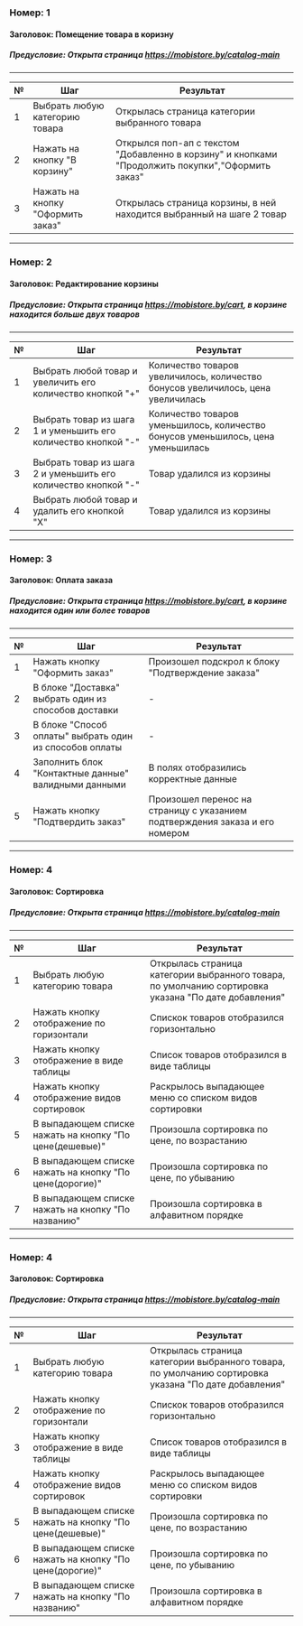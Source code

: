 ### Номер: 1
#### Заголовок: Помещение товара в коризну
##### Предусловие: Открыта страница https://mobistore.by/catalog-main  
***
№ | Шаг | Результат |
-- | ------ | ----------- |
1 | Выбрать любую категорию товара | Открылась страница категории выбранного товара |
2 | Нажать на кнопку "В корзину" | Открылся поп-ап с текстом "Добавленно в корзину" и кнопками "Продолжить покупки","Оформить заказ" |
3 | Нажать на кнопку "Оформить заказ" | Открылась страница корзины, в ней находится выбранный на шаге 2 товар |
***
### Номер: 2
#### Заголовок: Редактирование корзины
##### Предусловие: Открыта страница https://mobistore.by/cart, в корзине находится больше двух товаров
***
№ | Шаг | Результат |
-- | ------ | ----------- |
1 | Выбрать любой товар и увеличить его количество кнопкой "+" | Количество товаров увеличилось, количество бонусов увеличилось, цена увеличилась |
2 | Выбрать товар из шага 1 и уменьшить его количество кнопкой "-" | Количество товаров уменьшилось, количество бонусов уменьшилось, цена уменьшилась |
3 | Выбрать товар из шага 2 и уменьшить его количество кнопкой "-" | Товар удалился из корзины |
4 | Выбрать любой товар и удалить его кнопкой "X" | Товар удалился из корзины |
***
### Номер: 3
#### Заголовок: Оплата заказа
##### Предусловие: Открыта страница https://mobistore.by/cart, в корзине находится один или более товаров
***
№ | Шаг | Результат |
-- | ------ | ----------- |
1 | Нажать кнопку "Оформить заказ" | Произошел подскрол к блоку "Подтверждение заказа" |
2 | В блоке "Доставка" выбрать один из способов доставки | - |
3 | В блоке "Способ оплаты" выбрать один из способов оплаты | - |
4 | Заполнить блок "Контактные данные" валидными данными | В полях отобразились корректные данные |
5 | Нажать кнопку "Подтвердить заказ" | Произошел перенос на страницу с указанием подтверждения заказа и его номером |
***
### Номер: 4
#### Заголовок: Сортировка
##### Предусловие: Открыта страница https://mobistore.by/catalog-main 
***
№ | Шаг | Результат |
-- | ------ | ----------- |
1 | Выбрать любую категорию товара | Открылась страница категории выбранного товара, по умолчанию сортировка указана "По дате добавления" |
2 | Нажать кнопку отображение по горизонтали | Спискок товаров отобразился горизонтально |
3 | Нажать кнопку отображение в виде таблицы | Список товаров отобразился в виде таблицы |
4 | Нажать кнопку отображение видов сортировок | Раскрылось выпадающее меню со списком видов сортировки |
5 | В выпадающем списке нажать на кнопку "По цене(дешевые)" | Произошла сортировка по цене, по возрастанию |
6 | В выпадающем списке нажать на кнопку "По цене(дорогие)" | Произошла сортировка по цене, по убыванию |
7 | В выпадающем списке нажать на кнопку "По названию" | Произошла сортировка в алфавитном порядке |
***
### Номер: 4
#### Заголовок: Сортировка
##### Предусловие: Открыта страница https://mobistore.by/catalog-main 
***
№ | Шаг | Результат |
-- | ------ | ----------- |
1 | Выбрать любую категорию товара | Открылась страница категории выбранного товара, по умолчанию сортировка указана "По дате добавления" |
2 | Нажать кнопку отображение по горизонтали | Спискок товаров отобразился горизонтально |
3 | Нажать кнопку отображение в виде таблицы | Список товаров отобразился в виде таблицы |
4 | Нажать кнопку отображение видов сортировок | Раскрылось выпадающее меню со списком видов сортировки |
5 | В выпадающем списке нажать на кнопку "По цене(дешевые)" | Произошла сортировка по цене, по возрастанию |
6 | В выпадающем списке нажать на кнопку "По цене(дорогие)" | Произошла сортировка по цене, по убыванию |
7 | В выпадающем списке нажать на кнопку "По названию" | Произошла сортировка в алфавитном порядке |